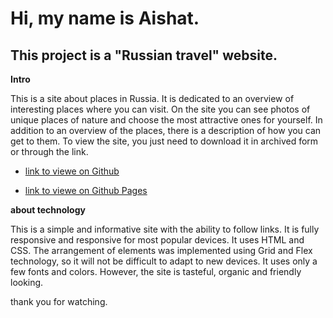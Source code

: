 # Hi, my name is Aishat.

## This project is a "Russian travel" website.

**Intro**

This is a site about places in Russia.
It is dedicated to an overview of interesting places where you can visit.
On the site you can see photos of unique places of nature and choose the most attractive ones for yourself. In addition to an overview of the places, there is a description of how you can get to them.
To view the site, you just need to download it in archived form or through the link.

* [link to viewe  on Github](https://github.com/homo-errantium/russian-travel)

* [link to viewe  on Github Pages](https://homo-errantium.github.io/russian-travel/)



**about technology**

This is a simple and informative site with the ability to follow links. It is fully responsive and responsive for most popular devices. It uses HTML and CSS. The arrangement of elements was implemented using Grid and Flex technology, so it will not be difficult to adapt to new devices. It uses only a few fonts and colors. However, the site is tasteful, organic and friendly looking.

thank you for watching.
